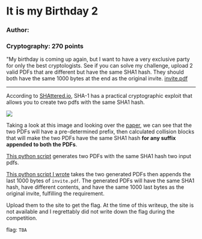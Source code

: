 # It is my Birthday 2
### Author:
### Cryptography: 270 points

"My birthday is coming up again, but I want to have a very exclusive party for only the best cryptologists. See if you can solve my challenge, upload 2 valid PDFs that are different but have the same SHA1 hash. They should both have the same 1000 bytes at the end as the original invite. [invite.pdf](invite.pdf)

---

According to [SHAttered.io](https://shattered.io/), SHA-1 has a practical cryptographic exploit that allows you to create two pdfs with the same SHA1 hash.

![](https://shattered.io/static/pdf_format.png)

Taking a look at this image and looking over the [paper](https://shattered.io/static/shattered.pdf), we can see that the two PDFs will have a pre-determined prefix, then calculated collision blocks that will make the two PDFs have the same SHA1 hash **for any suffix appended to both the PDFs**.

[This python script](https://github.com/nneonneo/sha1collider/blob/master/collide.py) generates two PDFs with the same SHA1 hash two input pdfs. 

[This python script I wrote](shatteredsolve.py) takes the two generated PDFs then appends the last 1000 bytes of `invite.pdf`. The generated PDFs will have the same SHA1 hash, have different contents, and have the same 1000 last bytes as the original invite, fulfilling the requirement.

Upload them to the site to get the flag. At the time of this writeup, the site is not available and I regrettably did not write down the flag during the competition.

flag: `TBA`
